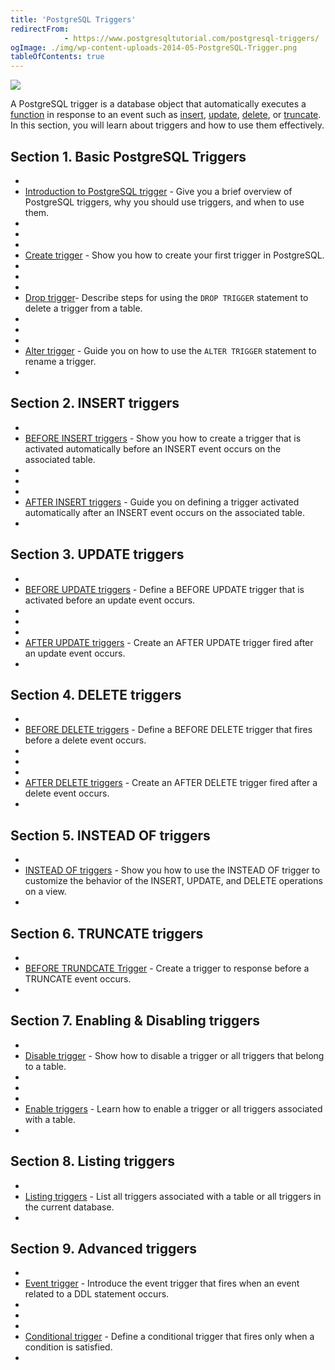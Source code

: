 ```yaml
---
title: 'PostgreSQL Triggers'
redirectFrom: 
            - https://www.postgresqltutorial.com/postgresql-triggers/
ogImage: ./img/wp-content-uploads-2014-05-PostgreSQL-Trigger.png
tableOfContents: true
---
```



![](./img/wp-content-uploads-2014-05-PostgreSQL-Trigger.png)





A PostgreSQL trigger is a database object that automatically executes a [function](https://www.postgresqltutorial.com/postgresql-plpgsql/postgresql-create-function/) in response to an event such as [insert](https://www.postgresqltutorial.com/postgresql-tutorial/postgresql-insert/), [update](https://www.postgresqltutorial.com/postgresql-tutorial/postgresql-update/), [delete](https://www.postgresqltutorial.com/postgresql-tutorial/postgresql-delete/), or [truncate](https://www.postgresqltutorial.com/postgresql-tutorial/postgresql-truncate-table/). In this section, you will learn about triggers and how to use them effectively.







## Section 1. Basic PostgreSQL Triggers





- 
- [Introduction to PostgreSQL trigger](https://www.postgresqltutorial.com/postgresql-triggers/introduction-postgresql-trigger/ "Introduction to PostgreSQL Trigger") - Give you a brief overview of PostgreSQL triggers, why you should use triggers, and when to use them.
- 
-
- 
- [Create trigger](https://www.postgresqltutorial.com/postgresql-triggers/creating-first-trigger-postgresql/ "Creating the First Trigger in PostgreSQL") - Show you how to create your first trigger in PostgreSQL.
- 
-
- 
- [Drop trigger](https://www.postgresqltutorial.com/postgresql-triggers/postgresql-drop-trigger/)- Describe steps for using the `DROP TRIGGER` statement to delete a trigger from a table.
- 
-
- 
- [Alter trigger](https://www.postgresqltutorial.com/postgresql-triggers/postgresql-alter-trigger/) - Guide you on how to use the `ALTER TRIGGER` statement to rename a trigger.
- 









## Section 2. INSERT triggers





- 
- [BEFORE INSERT triggers](https://www.postgresqltutorial.com/postgresql-triggers/postgresql-before-insert-trigger/) - Show you how to create a trigger that is activated automatically before an INSERT event occurs on the associated table.
- 
-
- 
- [AFTER INSERT triggers](https://www.postgresqltutorial.com/postgresql-triggers/postgresql-after-insert-trigger/) - Guide you on defining a trigger activated automatically after an INSERT event occurs on the associated table.
- 









## Section 3. UPDATE triggers





- 
- [BEFORE UPDATE triggers](https://www.postgresqltutorial.com/postgresql-triggers/postgresql-before-update-trigger/) - Define a BEFORE UPDATE trigger that is activated before an update event occurs.
- 
-
- 
- [AFTER UPDATE triggers](https://www.postgresqltutorial.com/postgresql-triggers/postgresql-after-update-trigger/) - Create an AFTER UPDATE trigger fired after an update event occurs.
- 









## Section 4. DELETE triggers





- 
- [BEFORE DELETE triggers](https://www.postgresqltutorial.com/postgresql-triggers/postgresql-before-delete-trigger/) - Define a BEFORE DELETE trigger that fires before a delete event occurs.
- 
-
- 
- [AFTER DELETE triggers](https://www.postgresqltutorial.com/postgresql-triggers/postgresql-after-update-trigger/) - Create an AFTER DELETE trigger fired after a delete event occurs.
- 









## Section 5. INSTEAD OF triggers





- 
- [INSTEAD OF triggers](https://www.postgresqltutorial.com/postgresql-triggers/postgresql-instead-of-triggers/) - Show you how to use the INSTEAD OF trigger to customize the behavior of the INSERT, UPDATE, and DELETE operations on a view.
- 









## Section 6. TRUNCATE triggers





- 
- [BEFORE TRUNDCATE Trigger](https://www.postgresqltutorial.com/postgresql-triggers/postgresql-before-truncate-trigger/) - Create a trigger to response before a TRUNCATE event occurs.
- 









## Section 7. Enabling & Disabling triggers





- 
- [Disable trigger](https://www.postgresqltutorial.com/postgresql-triggers/managing-postgresql-trigger/ "Managing PostgreSQL Trigger") - Show how to disable a trigger or all triggers that belong to a table.
- 
-
- 
- [Enable triggers](https://www.postgresqltutorial.com/postgresql-triggers/enable-triggers/) - Learn how to enable a trigger or all triggers associated with a table.
- 









## Section 8. Listing triggers





- 
- [Listing triggers](https://www.postgresqltutorial.com/postgresql-triggers/how-to-list-all-triggers-in-postgresql/) - List all triggers associated with a table or all triggers in the current database.
- 









## Section 9. Advanced triggers





- 
- [Event trigger](https://www.postgresqltutorial.com/postgresql-triggers/postgresql-event-trigger/) - Introduce the event trigger that fires when an event related to a DDL statement occurs.
- 
-
- 
- [Conditional trigger](https://www.postgresqltutorial.com/postgresql-triggers/postgresql-trigger-when-condition/) - Define a conditional trigger that fires only when a condition is satisfied.
- 




